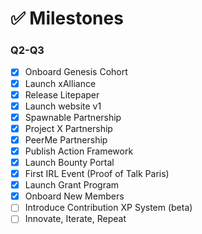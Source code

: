 # ✅ Milestones

### Q2-Q3

* [x] Onboard Genesis Cohort
* [x] Launch xAlliance
* [x] Release Litepaper
* [x] Launch website v1
* [x] Spawnable Partnership
* [x] Project X Partnership
* [x] PeerMe Partnership
* [x] Publish Action Framework
* [x] Launch Bounty Portal
* [x] First IRL Event (Proof of Talk Paris)
* [x] Launch Grant Program
* [x] Onboard New Members
* [ ] Introduce Contribution XP System (beta)
* [ ] Innovate, Iterate, Repeat
